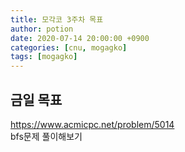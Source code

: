 ```yaml
---
title: 모각코 3주차 목표
author: potion
date: 2020-07-14 20:00:00 +0900
categories: [cnu, mogagko]
tags: [mogagko]
---
```


## 금일 목표

https://www.acmicpc.net/problem/5014<br>
bfs문제 풀이해보기
